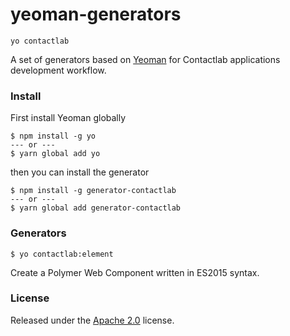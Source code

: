 # yeoman-generators
```yo contactlab```

A set of generators based on [Yeoman](http://yeoman.io/) for Contactlab applications development workflow.

### Install
First install Yeoman globally

```
$ npm install -g yo
--- or ---
$ yarn global add yo
```

then you can install the generator

```
$ npm install -g generator-contactlab
--- or ---
$ yarn global add generator-contactlab
```

### Generators
```
$ yo contactlab:element
```
Create a Polymer Web Component written in ES2015 syntax.

<!--```
$ yo contactlab:application
```
Create the default folder structure for a Contactlab web app project.

```
$ yo contactlab:readme
```
Create a ```readme.md``` file with a template for Contactlab projects.-->


### License
Released under the [Apache 2.0](LICENSE) license.
